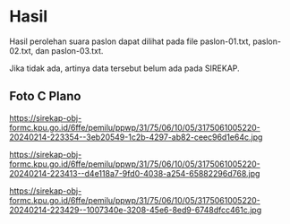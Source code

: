 # Hasil

Hasil perolehan suara paslon dapat dilihat pada file paslon-01.txt, paslon-02.txt, dan paslon-03.txt.

Jika tidak ada, artinya data tersebut belum ada pada SIREKAP.

## Foto C Plano

https://sirekap-obj-formc.kpu.go.id/6ffe/pemilu/ppwp/31/75/06/10/05/3175061005220-20240214-223354--3eb20549-1c2b-4297-ab82-ceec96d1e64c.jpg

https://sirekap-obj-formc.kpu.go.id/6ffe/pemilu/ppwp/31/75/06/10/05/3175061005220-20240214-223413--d4e118a7-9fd0-4038-a254-65882296d768.jpg

https://sirekap-obj-formc.kpu.go.id/6ffe/pemilu/ppwp/31/75/06/10/05/3175061005220-20240214-223429--1007340e-3208-45e6-8ed9-6748dfcc461c.jpg
